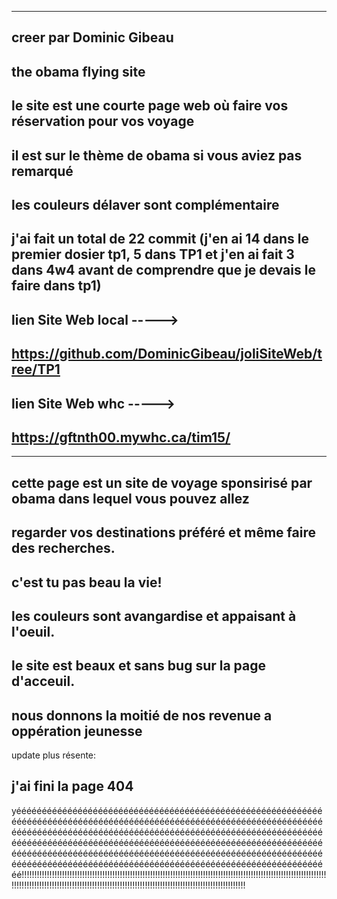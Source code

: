 
_________________________________________________________________________________________________



## creer par Dominic Gibeau 

## the obama flying site

## le site est une courte page web où faire vos réservation pour vos voyage
## il est sur le thème de obama si vous aviez pas remarqué
## les couleurs délaver sont complémentaire

## j'ai fait un total de 22 commit (j'en ai 14 dans le premier dosier tp1, 5 dans TP1 et j'en ai fait 3 dans 4w4 avant de comprendre que je devais le faire dans tp1)


## lien Site Web local ----->
## https://github.com/DominicGibeau/joliSiteWeb/tree/TP1

 ## lien Site Web whc ----->
## https://gftnth00.mywhc.ca/tim15/









_________________________________________________________________________________________________


## cette page est un site de voyage sponsirisé par obama dans lequel vous pouvez allez
## regarder vos destinations préféré et même faire des recherches.

## c'est tu pas beau la vie!

## les couleurs sont avangardise et appaisant à l'oeuil.
## le site est beaux et sans bug sur la page d'acceuil.

## nous donnons la moitié de nos revenue a oppération jeunesse



 update plus résente:




## j'ai fini la page 404 


yééééééééééééééééééééééééééééééééééééééééééééééééééééééééééééééééééééééééééééééééééééééééééééééééééééééééééééééééééééééééééééééééééééééééééééééééééééééééééééééééééééééééééééééééééééééééééééééééééééééééééééééééééééééééééééééééééééééééééééééééééééééééééééééééééééééééééééééééééééééééééééééééééééééééééééééééééééééééééééééééééééééééééééééééééééééééééééééééééééééééééééééé!!!!!!!!!!!!!!!!!!!!!!!!!!!!!!!!!!!!!!!!!!!!!!!!!!!!!!!!!!!!!!!!!!!!!!!!!!!!!!!!!!!!!!!!!!!!!!!!!!!!!!!!!!!!!!!!!!!!!!!!!!!!!!!!!!!!!!!!!!!!!!!!!!!!!!!!!!!!!!!!!!!!!!!!!!!!!!!!!!!!!!!!!!!!!!!!!!!!!!!!!!!!!!!!!!!!!!








